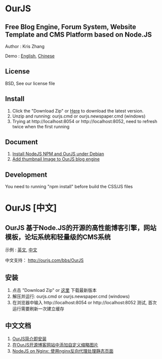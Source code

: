 OurJS
====

Free Blog Engine, Forum System, Website Template and CMS Platform based on Node.JS
----

Author : Kris Zhang

Demo : [English](http://code.ourjs.com), [Chinese](http://demo.ourjs.com)


License
----

BSD, See our license file



Install
----
1. Click the "Download Zip" or [Here](https://github.com/newghost/ourjs/raw/master/dist/ourjs-git.zip) to download the latest version.
2. Unzip and running: ourjs.cmd or ourjs.newspaper.cmd (windows)
3. Trying at http://localhost:8054 or http://localhost:8052, need to refresh twice when the first running


Document
----
1. [Install NodeJS NPM and OurJS under Debian](http://code.ourjs.com/article/install-nodejs-npm-and-ourjs-under-debian-amazon-ec2-free-tier-)
2. [Add thumbnail Image to OurJS blog engine](http://code.ourjs.com/article/add-thumbnail-image-to-ourjs-blog-engine)



Development
----
You need to running "npm install" before build the CSS/JS files


    



OurJS [中文]
====



OurJS 基于Node.JS的开源的高性能博客引擎，网站模板，论坛系统和轻量级的CMS系统
----

示例 : [英文](http://code.ourjs.com), [中文](http://demo.ourjs.com)

中文支持： http://ourjs.com/bbs/OurJS



安装
----
1. 点击 "Download Zip" or [这里](https://github.com/newghost/ourjs/raw/master/dist/ourjs-git.zip) 下载最新版本
2. 解压并运行: ourjs.cmd or ourjs.newspaper.cmd (windows)
3. 在浏览器中输入 http://localhost:8054 or http://localhost:8052 测试, 首次运行需要刷新一次建立缓存


中文文档
----
1. [OurJS简介即安装](http://ourjs.com/detail/ourjs-%E5%85%8D%E8%B4%B9%E5%BC%80%E6%BA%90%E7%9A%84%E5%8D%9A%E5%AE%A2%E5%BC%95%E6%93%8E-%E8%AE%BA%E5%9D%9B%E7%B3%BB%E7%BB%9F-%E7%BD%91%E7%AB%99%E6%A8%A1%E6%9D%BF%E5%92%8C%E8%BD%BB%E9%87%8F%E7%BA%A7%E7%9A%84cms)
2. [在OurJS开源博客网站中添加自定义缩略图片](http://ourjs.com/detail/53f5555bc1afbc6e30000005)
3. [NodeJS on Nginx: 使用nginx反向代理处理静态页面](http://ourjs.com/detail/nodejs-on-nginx-%E4%BD%BF%E7%94%A8nginx%E5%8F%8D%E5%90%91%E4%BB%A3%E7%90%86%E5%A4%84%E7%90%86%E9%9D%99%E6%80%81%E9%A1%B5%E9%9D%A2)
